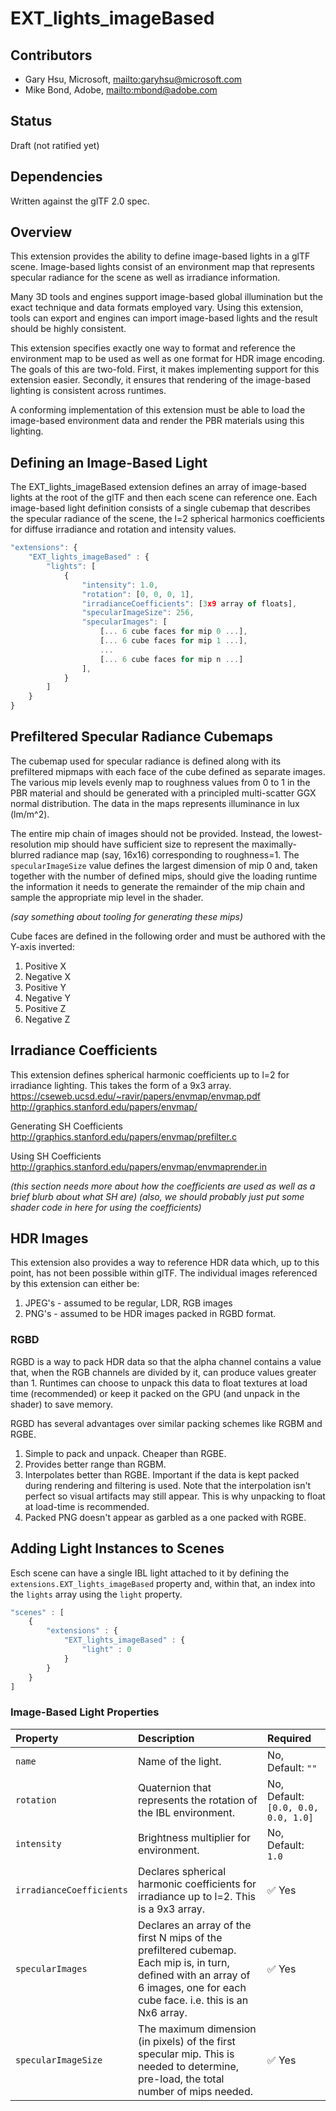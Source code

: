 # EXT_lights_imageBased

## Contributors

* Gary Hsu, Microsoft, <mailto:garyhsu@microsoft.com>
* Mike Bond, Adobe, <mailto:mbond@adobe.com>

## Status

Draft (not ratified yet)

## Dependencies

Written against the glTF 2.0 spec.

## Overview

This extension provides the ability to define image-based lights in a glTF scene. Image-based lights consist of an environment map that represents specular radiance for the scene as well as irradiance information.

Many 3D tools and engines support image-based global illumination but the exact technique and data formats employed vary. Using this extension, tools can export and engines can import image-based lights and the result should be highly consistent. 

This extension specifies exactly one way to format and reference the environment map to be used as well as one format for HDR image encoding. The goals of this are two-fold. First, it makes implementing support for this extension easier. Secondly, it ensures that rendering of the image-based lighting is consistent across runtimes.

A conforming implementation of this extension must be able to load the image-based environment data and render the PBR materials using this lighting. 

## Defining an Image-Based Light

The EXT_lights_imageBased extension defines an array of image-based lights at the root of the glTF and then each scene can reference one. Each image-based light definition consists of a single cubemap that describes the specular radiance of the scene, the l=2 spherical harmonics coefficients for diffuse irradiance and rotation and intensity values.

```javascript
"extensions": {
    "EXT_lights_imageBased" : {
        "lights": [
            {
                "intensity": 1.0,
                "rotation": [0, 0, 0, 1],
                "irradianceCoefficients": [3x9 array of floats],
                "specularImageSize": 256,
                "specularImages": [
                    [... 6 cube faces for mip 0 ...],
                    [... 6 cube faces for mip 1 ...],
                    ...
                    [... 6 cube faces for mip n ...]
                ],
            }
        ]
    }
}
```

## Prefiltered Specular Radiance Cubemaps

The cubemap used for specular radiance is defined along with its prefiltered mipmaps with each face of the cube defined as separate images. The various mip levels evenly map to roughness values from 0 to 1 in the PBR material and should be generated with a principled multi-scatter GGX normal distribution. The data in the maps represents illuminance in lux (lm/m^2).

The entire mip chain of images should not be provided. Instead, the lowest-resolution mip should have sufficient size to represent the maximally-blurred radiance map (say, 16x16) corresponding to roughness=1. The `specularImageSize` value defines the largest dimension of mip 0 and, taken together with the number of defined mips, should give the loading runtime the information it needs to generate the remainder of the mip chain and sample the appropriate mip level in the shader.

*(say something about tooling for generating these mips)*

Cube faces are defined in the following order and must be authored with the Y-axis inverted: 
1. Positive X
1. Negative X
1. Positive Y
1. Negative Y
1. Positive Z
1. Negative Z

## Irradiance Coefficients

This extension defines spherical harmonic coefficients up to l=2 for irradiance lighting. This takes the form of a 9x3 array.
https://cseweb.ucsd.edu/~ravir/papers/envmap/envmap.pdf
http://graphics.stanford.edu/papers/envmap/

Generating SH Coefficients
http://graphics.stanford.edu/papers/envmap/prefilter.c

Using SH Coefficients
http://graphics.stanford.edu/papers/envmap/envmaprender.in

*(this section needs more about how the coefficients are used as well as a brief blurb about what SH are)*
*(also, we should probably just put some shader code in here for using the coefficients)*

## HDR Images

This extension also provides a way to reference HDR data which, up to this point, has not been possible within glTF. The individual images referenced by this extension can either be:
1. JPEG's - assumed to be regular, LDR, RGB images
2. PNG's - assumed to be HDR images packed in RGBD format.

### RGBD
RGBD is a way to pack HDR data so that the alpha channel contains a value that, when the RGB channels are divided by it, can produce values greater than 1. Runtimes can choose to unpack this data to float textures at load time (recommended) or keep it packed on the GPU (and unpack in the shader) to save memory.

RGBD has several advantages over similar packing schemes like RGBM and RGBE.

1. Simple to pack and unpack. Cheaper than RGBE.
2. Provides better range than RGBM.
3. Interpolates better than RGBE. Important if the data is kept packed during rendering and filtering is used. Note that the interpolation isn't perfect so visual artifacts may still appear. This is why unpacking to float at load-time is recommended.
4. Packed PNG doesn't appear as garbled as a one packed with RGBE.


## Adding Light Instances to Scenes

Esch scene can have a single IBL light attached to it by defining the `extensions.EXT_lights_imageBased` property and, within that, an index into the `lights` array using the `light` property.

```javascript
"scenes" : [
    {
        "extensions" : {
            "EXT_lights_imageBased" : {
                "light" : 0
            }
        }
    }            
]
```

### Image-Based Light Properties

| Property | Description | Required |
|:-----------------------|:------------------------------------------| :--------------------------|
| `name` | Name of the light. | No, Default: `""` |
| `rotation` | Quaternion that represents the rotation of the IBL environment. | No, Default: `[0.0, 0.0, 0.0, 1.0]` |
| `intensity` | Brightness multiplier for environment. | No, Default: `1.0` |
| `irradianceCoefficients` | Declares spherical harmonic coefficients for irradiance up to l=2. This is a 9x3 array. | :white_check_mark: Yes |
| `specularImages` | Declares an array of the first N mips of the prefiltered cubemap. Each mip is, in turn, defined with an array of 6 images, one for each cube face. i.e. this is an Nx6 array. | :white_check_mark: Yes |
| `specularImageSize` | The maximum dimension (in pixels) of the first specular mip. This is needed to determine, pre-load, the total number of mips needed. | :white_check_mark: Yes |

